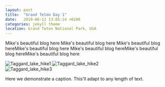 ```yaml
---
layout: post
title:  "Grand Teton Day 1"
date:   2019-06-11 13:05:14 +0100
categories: jekyll theme
location: Grand Teton National Park, USA
---
```


Mike's beautiful blog here
Mike's beautiful blog here
Mike's beautiful blog hereMike's beautiful blog here
Mike's beautiful blog hereMike's beautiful blog hereMike's beautiful blog here





<div class="post-image post-image--split">
    <img src="https://lh3.googleusercontent.com/s2ZWBHIP44Evcj9zhxHw9eJf678EU-d6moK__Z0CxlmWNJdtEsMr2ILLd1RwpDPNaEF-5zwTW9VYTwuRudlJ9UsTOLmD0oOYPr-f-8JXHYXN7xXaPfvzgiF_xmCegImtQMmBKf1w7q2nh59YvAF_2ycu8fYyMV7AlByI1JJ_-QeCF1Idv7qFeeVhYXVNW1C_cVnmwe3s2suk-UyW0vbGANnmSoMUmLPZr2bWxHBxvA_CT239bZ3SMnRkT7-YmnAW4BsrPBqD35OLZ6HgQmQHQ4vS-yumgmlR4WsZR-cHavInJGFRdR6DRhhcb5dka3-pSOYzbx49IWZMcM8bD9aijzWQvMttEqc189JFTfi0BgvSNid--0xsHbubTIWGH1Ge1mN6drefpq8fZaljT7vOQcAAwVW2e8yTsgv9633EXFwCGhl-x87a9Gu0dC7ZvVeSo1Wnpj1eRl6iTvuEemgWd3zw4uZC48kgZL_A3jvGFK0qlYP40uAhrLEXoQhHY-2Jps5TEQ2vJmzruN5nI5tS9x_bkBnAdjr2trppCZTO_UKTg1KIL7ehH6pgeeptl8ll1FTsiz8u3xQB6M2Hjp895uKqoDjC2tJVRNPsCS5lMgSeug_pRre5XoyNLFNBWQ13nvPA6ysFfd8YNRZIAhH_p1fPfYLfzkW4xq8L7xVR7sr_NHzR8vZA_85AwR2l5RFtX3a3XGB0vG1A3yV1yv20mPl7KA=w252-h377-no" alt="Taggard_lake_hike1" />
    <img src="https://lh3.googleusercontent.com/N3MsvQwn1k6Mjl_pmZm6evBq_4VB0wQ4V66ROxGpKSfsFjtDDtrwgPPmmPgOCSDIXB4Ap-j5QF_TNwXBhSRls3X0LWu6hlKqpy4Chh5WDq_UkmotNrbhqIbscx1otUtZIe7dk_ptROoEPEmuZ_hG6eN3z_twyVbiqoyDY0Vxgm_-qwEaLHnBBxXveDYUOE1AKWmtf_kKQdoKHTg930qQKm8NSOLM9xkpxUUP3auyc5Z1jpjSkV_o081y4a1rcMjhqHbCAppYry_HRNSE0WUZMgBwa_4bqvF9c302tsFrLKC1nn6mSHh40QcwvBZd8emsZFhd01Q2yB0TrA4h-Oetg2okwR6ZQ0xO445vulbTej62z9RWD6X0VQFr9Ds0zuXuTxMzSoFsBY1eztg25MGpzt6_FZkz48kGV1kvb-uVpAhK8EO-lCp0LTbaDvCrdepMEP2_nR9UAhDIE3gYLLEtfTDU38CiQoeNfe_l_TJaCD5TY8E89TDXi8leS_0VUS_0VCA1BrQlkkiXAyuX-IBibrhYs_UZBCViD_SnfsGsRmu3p_vBBvwp-tPzNSVGZV8vIl1bYqg94DEJazJxArEvJLuOQOWeLiAAoexP8RPxK12UgG6kFt9G6nvkq6LkKaqx6w9LlhnWkpzCFg222x6nmWWVosmRpv5BDliaDjstBt-zYuajsXMfONXPbCgRONd5qGvQLbrB4hr6MTHosvL_G7vHyA=w2114-h1408-no" alt="Taggard_lake_hike2" />
</div>

<div class="post-image">
    <img src="https://lh3.googleusercontent.com/iXBTrqCedtZBhJ9PjZjOl2S61ZYPMJ3Jt8daJjmpbOj-A_Tmwaw0HsfG5jsrK4z5qPYMgPQ1YGnmzZZewjaC1OzbasFdPHCfG4u933v2iD39PA0IaQIL-LJUxR_VhRSETr1BVDsMpjEhssK71EM96-lTzENhgs_Y2dNtpoLGiyt9curnlAu_whTl7hQS88uhDE0mkJvMH-0U-rbqfECRjShQOJUOgYrRhcvEHnvH_r_x4tCTZXO4zMh41cTbXTTbSS_5chvBcw4Mg33DCPYBnlSDh06YJqlIAYdQ_DWBurX--Ug0V70ofdCyqAmtnNoScoKSnEO0da5okxlMWsuWs3jm6EQMyI-VLK4QE8sAg5itpZDwPj5EXbLzC2_bVnY3expkgMzkfVuEmyAQak1uWM5bD-40oKwYCcWi5GZU05YmDA4yuRbjzc_wqgdG8YogNbO3PITxyxPDzGKBW-JEzvWEJuWmmtQFEyoxBA2BcNAi5dE8U-2JPkD-WFV6Syp_VxICBLHMmeAriiOClGx7CY2fhkn8dV3p4NpsgitMy9J8Qda8CNxlrKctTtXtIb3Ib8gG5DUwAP4AFPaShiFWC1ObxfboW-ivF-SDMqHa6wUA4kJY0TrrgNOKNk88ggJ4BTIDdtEbq6re0UNyZMaHDJb2CZk3Vv5bGndPrVVgxNKaPfGx5P9DAQw7Oxig2wUUQ18kRyeHnhdpigHdTZl3r-UF8g=w2114-h1408-no" alt="Taggard_lake_hike3" />
    <p class="post-image-caption">Here we demonstrate a caption. This'll adapt to any length of text.</p>
</div>
